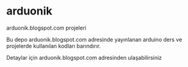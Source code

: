 # arduonik
arduonik.blogspot.com projeleri

Bu depo arduonik.blogspot.com adresinde yayınlanan arduino ders ve projelerde kullanılan kodları barındırır. 

Detaylar için arduonik.blogspot.com adresinden ulaşabilirsiniz
